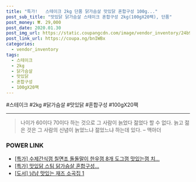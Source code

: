 ```yaml
--- 
title: "특가!   스테이크 2kg 단품 닭가슴살 맛있닭 혼합구성 100g..." 
post_sub_title: "맛있닭 닭가슴살 스테이크 혼합구성 2kg(100gX20팩), 단품" 
post_money: ₩. 29,000 
post_date: 2020.01.30 
post_img_url: https://static.coupangcdn.com/image/vendor_inventory/24b9/bfeea27d4497c9e7b571250d29c1af26578ee387a184bf8670eca8d1309b.jpg 
post_link_url: https://coupa.ng/bnIWBx 
categories: 
  - vendor_inventory 
tags: 
  - 스테이크 
  - 2kg 
  - 닭가슴살 
  - 맛있닭 
  - 혼합구성 
  - 100gX20팩 
--- 
```

  #스테이크 #2kg #닭가슴살 #맛있닭 #혼합구성 #100gX20팩 
<hr> 

> 나이가 60이다 70이다 하는 것으로 그 사람이 늙었다 젊었다 할 수 없다. 늙고 젊은 것은 그 사람의 신념이 늙었느냐 젊었느냐 하는데 있다. – 맥아더 


### POWER LINK

* <a href="https://blog.naver.com/santokki14/221791516879" target="_blank">[특가] 수제간식껌 칠면조 돌돌말이 한우껌 8개 도그껌 맛있는껌 치...</a>
* <a href="https://blog.naver.com/an0733/221791472677" target="_blank">[특가] 맛있닭 스팀 닭가슴살 혼합구성...</a>
* <a href="https://blog.naver.com/fasyy4321/221780916178" target="_blank">[도서] 냠냠 맛있는 재즈 소곡집 1</a>
